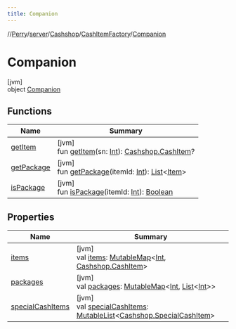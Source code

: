 ```yaml
---
title: Companion
---
```

//[Perry](../../../../../index.html)/[server](../../../index.html)/[Cashshop](../../index.html)/[CashItemFactory](../index.html)/[Companion](index.html)



# Companion



[jvm]\
object [Companion](index.html)



## Functions


| Name | Summary |
|---|---|
| [getItem](get-item.html) | [jvm]<br>fun [getItem](get-item.html)(sn: [Int](https://kotlinlang.org/api/latest/jvm/stdlib/kotlin/-int/index.html)): [Cashshop.CashItem](../../-cash-item/index.html)? |
| [getPackage](get-package.html) | [jvm]<br>fun [getPackage](get-package.html)(itemId: [Int](https://kotlinlang.org/api/latest/jvm/stdlib/kotlin/-int/index.html)): [List](https://kotlinlang.org/api/latest/jvm/stdlib/kotlin.collections/-list/index.html)<[Item](../../../../client.inventory/-item/index.html)> |
| [isPackage](is-package.html) | [jvm]<br>fun [isPackage](is-package.html)(itemId: [Int](https://kotlinlang.org/api/latest/jvm/stdlib/kotlin/-int/index.html)): [Boolean](https://kotlinlang.org/api/latest/jvm/stdlib/kotlin/-boolean/index.html) |


## Properties


| Name | Summary |
|---|---|
| [items](items.html) | [jvm]<br>val [items](items.html): [MutableMap](https://kotlinlang.org/api/latest/jvm/stdlib/kotlin.collections/-mutable-map/index.html)<[Int](https://kotlinlang.org/api/latest/jvm/stdlib/kotlin/-int/index.html), [Cashshop.CashItem](../../-cash-item/index.html)> |
| [packages](packages.html) | [jvm]<br>val [packages](packages.html): [MutableMap](https://kotlinlang.org/api/latest/jvm/stdlib/kotlin.collections/-mutable-map/index.html)<[Int](https://kotlinlang.org/api/latest/jvm/stdlib/kotlin/-int/index.html), [List](https://kotlinlang.org/api/latest/jvm/stdlib/kotlin.collections/-list/index.html)<[Int](https://kotlinlang.org/api/latest/jvm/stdlib/kotlin/-int/index.html)>> |
| [specialCashItems](special-cash-items.html) | [jvm]<br>val [specialCashItems](special-cash-items.html): [MutableList](https://kotlinlang.org/api/latest/jvm/stdlib/kotlin.collections/-mutable-list/index.html)<[Cashshop.SpecialCashItem](../../-special-cash-item/index.html)> |

